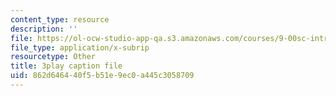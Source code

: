 ```yaml
---
content_type: resource
description: ''
file: https://ol-ocw-studio-app-qa.s3.amazonaws.com/courses/9-00sc-introduction-to-psychology-fall-2011/862d646440f5b51e9ec0a445c3058709_kD3CswjYb2E.srt
file_type: application/x-subrip
resourcetype: Other
title: 3play caption file
uid: 862d6464-40f5-b51e-9ec0-a445c3058709
---
```

